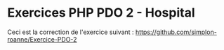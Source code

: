 # Exercices PHP PDO 2 - Hospital

Ceci est la correction de l'exercice suivant : 
https://github.com/simplon-roanne/Exercice-PDO-2